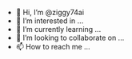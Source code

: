 - 👋 Hi, I’m @ziggy74ai
- 👀 I’m interested in ...
- 🌱 I’m currently learning ...
- 💞️ I’m looking to collaborate on ...
- 📫 How to reach me ...

<!---
ziggy74ai/ziggy74ai is a ✨ special ✨ repository because its `README.md` (this file) appears on your GitHub profile.
You can click the Preview link to take a look at your changes.
---2023-05-24 23 >zj885292@gmail.com 
